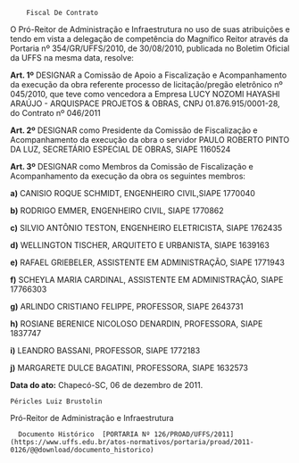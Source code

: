         Fiscal De Contrato  

O Pró-Reitor de Administração e Infraestrutura no uso de suas atribuições e tendo em vista a delegação de competência do Magnífico Reitor através da Portaria nº 354/GR/UFFS/2010, de 30/08/2010, publicada no Boletim Oficial da UFFS na mesma data, resolve:

 **Art. 1º** DESIGNAR a Comissão de Apoio a Fiscalização e Acompanhamento da execução da obra referente processo de licitação/pregão eletrônico nº 045/2010, que teve como vencedora a Empresa LUCY NOZOMI HAYASHI ARAÚJO - ARQUISPACE PROJETOS & OBRAS, CNPJ 01.876.915/0001-28, do Contrato nº 046/2011

 **Art. 2º** DESIGNAR como Presidente da Comissão de Fiscalização e Acompanhamento da execução da obra o servidor PAULO ROBERTO PINTO DA LUZ, SECRETÁRIO ESPECIAL DE OBRAS, SIAPE 1160524

 **Art. 3º** DESIGNAR como Membros da Comissão de Fiscalização e Acompanhamento da execução da obra os seguintes membros:

 **a)** CANISIO ROQUE SCHMIDT, ENGENHEIRO CIVIL,SIAPE 1770040

 **b)** RODRIGO EMMER, ENGENHEIRO CIVIL, SIAPE 1770862

 **c)** SILVIO ANTÔNIO TESTON, ENGENHEIRO ELETRICISTA, SIAPE 1762435

 **d)** WELLINGTON TISCHER, ARQUITETO E URBANISTA, SIAPE 1639163

 **e)** RAFAEL GRIEBELER, ASSISTENTE EM ADMINISTRAÇÃO, SIAPE 1771943

 **f)** SCHEYLA MARIA CARDINAL, ASSISTENTE EM ADMINISTRAÇÃO, SIAPE 17766303

 **g)** ARLINDO CRISTIANO FELIPPE, PROFESSOR, SIAPE 2643731

 **h)** ROSIANE BERENICE NICOLOSO DENARDIN, PROFESSORA, SIAPE 1837747

 **i)** LEANDRO BASSANI, PROFESSOR, SIAPE 1772183

 **j)** MARGARETE DULCE BAGATINI, PROFESSORA, SIAPE 1632573

  

   **Data do ato:** Chapecó-SC, 06 de dezembro de 2011.   
 

    Péricles Luiz Brustolin   
 Pró-Reitor de Administração e Infraestrutura 

      Documento Histórico  [PORTARIA Nº 126/PROAD/UFFS/2011](https://www.uffs.edu.br/atos-normativos/portaria/proad/2011-0126/@@download/documento_historico)     
      